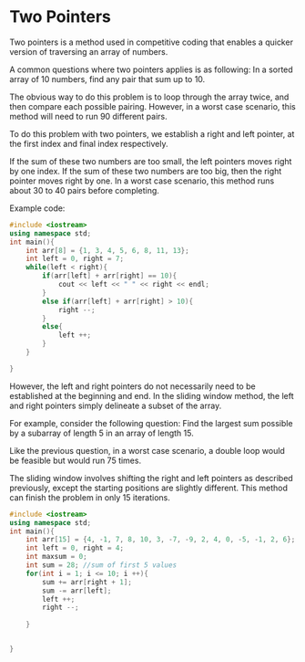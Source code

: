 # Two Pointers

Two pointers is a method used in competitive coding that enables a quicker version of traversing an array of numbers.

A common questions where two pointers applies is as following:
In a sorted array of 10 numbers, find any pair that sum up to 10.

The obvious way to do this problem is to loop through the array twice, and then compare each possible pairing. However, in a worst case scenario, this method will need to run 90 different pairs.

To do this problem with two pointers, we establish a right and left pointer, at the first index and final index respectively.

If the sum of these two numbers are too small, the left pointers moves right by one index. If the sum of these two numbers are too big, then the right pointer moves right by one. In a worst case scenario, this method runs about 30 to 40 pairs before completing.

Example code:

```cpp
#include <iostream>
using namespace std;
int main(){
    int arr[8] = {1, 3, 4, 5, 6, 8, 11, 13};
    int left = 0, right = 7;
    while(left < right){
        if(arr[left] + arr[right] == 10){
            cout << left << " " << right << endl;
        }
        else if(arr[left] + arr[right] > 10){
            right --;
        }
        else{
            left ++;
        }
    }

}

```

However, the left and right pointers do not necessarily need to be established at the beginning and end. In the sliding window method, the left and right pointers simply delineate a subset of the array.

For example, consider the following question:
Find the largest sum possible by a subarray of length 5 in an array of length 15.

Like the previous question, in a worst case scenario, a double loop would be feasible but would run 75 times.

The sliding window involves shifting the right and left pointers as described previously, except the starting positions are slightly different. This method can finish the problem in only 15 iterations.

```cpp
#include <iostream>
using namespace std;
int main(){
    int arr[15] = {4, -1, 7, 8, 10, 3, -7, -9, 2, 4, 0, -5, -1, 2, 6};
    int left = 0, right = 4;
    int maxsum = 0;
    int sum = 28; //sum of first 5 values
    for(int i = 1; i <= 10; i ++){
        sum += arr[right + 1];
        sum -= arr[left];
        left ++;
        right --;
        
    }


}


```
